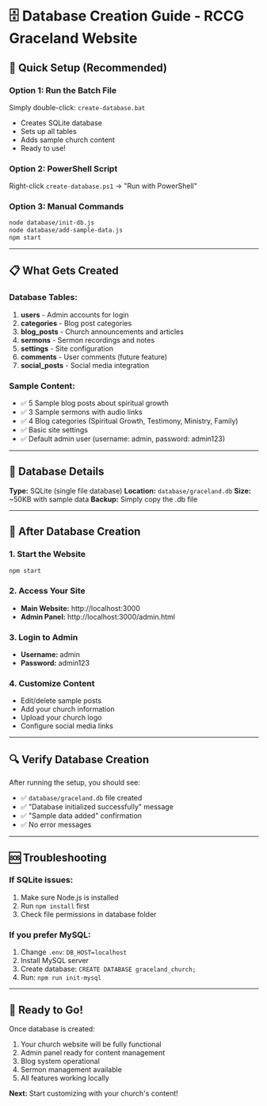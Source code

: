 # 🗄️ Database Creation Guide - RCCG Graceland Website

## 🚀 Quick Setup (Recommended)

### **Option 1: Run the Batch File**
Simply double-click: `create-database.bat`
- Creates SQLite database
- Sets up all tables
- Adds sample church content
- Ready to use!

### **Option 2: PowerShell Script**
Right-click `create-database.ps1` → "Run with PowerShell"

### **Option 3: Manual Commands**
```bash
node database/init-db.js
node database/add-sample-data.js
npm start
```

---

## 📋 What Gets Created

### **Database Tables:**
1. **users** - Admin accounts for login
2. **categories** - Blog post categories
3. **blog_posts** - Church announcements and articles
4. **sermons** - Sermon recordings and notes
5. **settings** - Site configuration
6. **comments** - User comments (future feature)
7. **social_posts** - Social media integration

### **Sample Content:**
- ✅ 5 Sample blog posts about spiritual growth
- ✅ 3 Sample sermons with audio links
- ✅ 4 Blog categories (Spiritual Growth, Testimony, Ministry, Family)
- ✅ Basic site settings
- ✅ Default admin user (username: admin, password: admin123)

---

## 🔧 Database Details

**Type:** SQLite (single file database)
**Location:** `database/graceland.db`
**Size:** ~50KB with sample data
**Backup:** Simply copy the .db file

---

## 🎯 After Database Creation

### **1. Start the Website**
```bash
npm start
```

### **2. Access Your Site**
- **Main Website:** http://localhost:3000
- **Admin Panel:** http://localhost:3000/admin.html

### **3. Login to Admin**
- **Username:** admin
- **Password:** admin123

### **4. Customize Content**
- Edit/delete sample posts
- Add your church information
- Upload your church logo
- Configure social media links

---

## 🔍 Verify Database Creation

After running the setup, you should see:
- ✅ `database/graceland.db` file created
- ✅ "Database initialized successfully" message
- ✅ "Sample data added" confirmation
- ✅ No error messages

---

## 🆘 Troubleshooting

### **If SQLite issues:**
1. Make sure Node.js is installed
2. Run `npm install` first
3. Check file permissions in database folder

### **If you prefer MySQL:**
1. Change `.env`: `DB_HOST=localhost`
2. Install MySQL server
3. Create database: `CREATE DATABASE graceland_church;`
4. Run: `npm run init-mysql`

---

## 🎉 Ready to Go!

Once database is created:
1. Your church website will be fully functional
2. Admin panel ready for content management
3. Blog system operational
4. Sermon management available
5. All features working locally

**Next:** Start customizing with your church's content!
